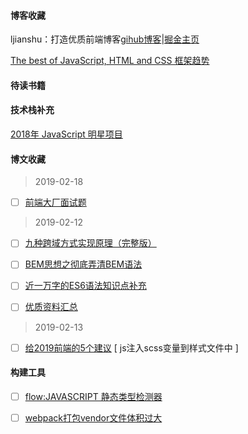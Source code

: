 #### 博客收藏

ljianshu：打造优质前端博客[gihub博客](https://github.com/ljianshu/Blog)|[掘金主页](https://juejin.im/user/56dea4aa7664bf00559f002d)

[The best of JavaScript, HTML and CSS 框架趋势](https://bestofjs.org/)


#### 待读书籍

#### 技术栈补充
[2018年 JavaScript 明星项目](https://risingstars.js.org/2018/zh/)

#### 博文收藏
> 2019-02-18
-[ ] [前端大厂面试题](https://github.com/Advanced-Frontend/Daily-Interview-Question)
> 2019-02-12

-[ ] [九种跨域方式实现原理（完整版）](https://juejin.im/post/5c23993de51d457b8c1f4ee1)

-[ ] [BEM思想之彻底弄清BEM语法](https://www.w3cplus.com/css/mindbemding-getting-your-head-round-bem-syntax.html)

-[ ] [近一万字的ES6语法知识点补充](https://juejin.im/post/5c6234f16fb9a049a81fcca5)

-[ ] [优质资料汇总](https://github.com/yygmind/blog/blob/master/datum/summary.md)

> 2019-02-13
-[ ] [给2019前端的5个建议](https://juejin.im/post/5c617c576fb9a049e93d33a4) [ js注入scss变量到样式文件中 ]

#### 构建工具
-[ ] [flow:JAVASCRIPT 静态类型检测器](https://zhenyong.github.io/flowtype/)

-[ ] [webpack打包vendor文件体积过大](https://blog.csdn.net/qq_26026975/article/details/79381555)